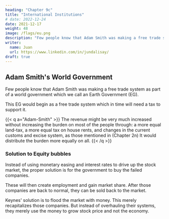 ```yaml
---
heading: "Chapter 9c"
title: "International Institutions"
# date: 2022-12-24
date: 2021-12-17
weight: 48
image: /flags/eu.png
description: "Few people know that Adam Smith was making a free trade system as part of a world government which we call an Earth Government (EG)."
writer:
  name: Juan
  url: https://www.linkedin.com/in/jundalisay/
draft: true  
---
```



##  Adam Smith's World Government

<!-- date: 2020-07-02 -->

Few people know that Adam Smith was making a free trade system as part of a world government which we call an Earth Government (EG). 

This EG would begin as a free trade system which in time will need a tax to support it. 

{{< q a="Adam-Smith" >}}
The revenue might be very much increased without increasing the burden on most of the people through:
a more equal land-tax,
a more equal tax on house rents, and
changes in the current customs and excise system, as those mentioned in (Chapter 2n)
It would distribute the burden more equally on all.
{{< /q >}}

<!-- This increase would not totally liberate the public revenue or even totally compensate the further accumulation of the public debt in the next war.

69 A much bigger revenue increase might be expected by extending the British tax system to all the empire's provinces inhabited by people of British or European descent.

This perhaps could only be done by admitting a fair and equal representation of all those different provinces into the British Parliament, consistent with the principles of the British constitution.
The representation of each province would be in proportion to the proceeds of its taxes in the same way as British representation is proportional to the proceeds of the taxes levied on Great Britain.
So great a change is presently opposed by:
the private interest of many powerful individuals,
the confirmed prejudices of the people.
These are obstacles which may be very difficult or impossible to surmount.

We should consider:
how far the British tax system can be applied to all the empire's provinces,
what revenue might be expected,
how this kind of general union might affect the happiness and prosperity of those provinces.
At worst, such a speculation can be regarded as a new Utopia.
It is less amusing but not more useless and chimerical than the old one.
70The four principal branches of the British taxes are:

Land-tax
Stamp-duties
Customs duties
Excise duties
 -->


### Solution to Equity bubbles

Instead of using monetary easing and interest rates to drive up the stock market, the proper solution is for the government to buy the failed companies. 

These will then create employment and gain market share. After those companies are back to normal, they can be sold back to the market. 

Keynes' solution is to flood the market with money. This merely recapitalizes those companies. But instead of overhauling their systems, they merely use the money to grow stock price and not the economy.
